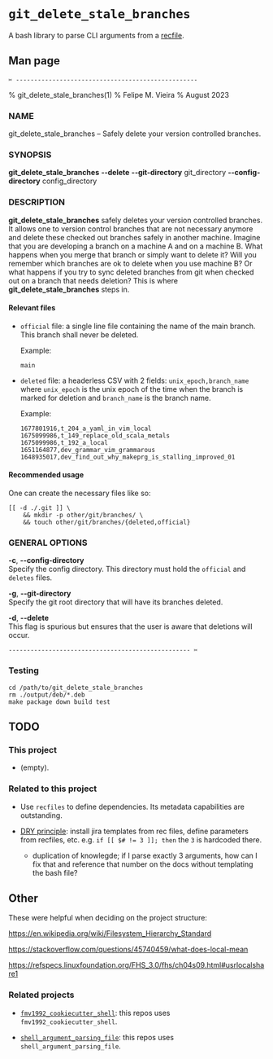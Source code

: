 <!--                          DO NOT EDIT THIS FILE                          -->
# `git_delete_stale_branches`

A bash library to parse CLI arguments from a [recfile][recutils_website].

## Man page

`✂ --------------------------------------------------`

% git_delete_stale_branches(1) % Felipe M. Vieira % August 2023

### NAME

git_delete_stale_branches – Safely delete your version controlled
branches.

### SYNOPSIS

**git_delete_stale_branches** **--delete** **--git-directory**
git_directory **--config-directory** config_directory

### DESCRIPTION

**git_delete_stale_branches** safely deletes your version controlled
branches. It allows one to version control branches that are not
necessary anymore and delete these checked out branches safely in
another machine. Imagine that you are developing a branch on a machine A
and on a machine B. What happens when you merge that branch or simply
want to delete it? Will you remember which branches are ok to delete
when you use machine B? Or what happens if you try to sync deleted
branches from git when checked out on a branch that needs deletion? This
is where **git_delete_stale_branches** steps in.

#### Relevant files

-   `official` file: a single line file containing the name of the main
    branch. This branch shall never be deleted.

    Example:

        main

-   `deleted` file: a headerless CSV with 2 fields:
    `unix_epoch,branch_name` where `unix_epoch` is the unix epoch of the
    time when the branch is marked for deletion and `branch_name` is the
    branch name.

    Example:

        1677801916,t_204_a_yaml_in_vim_local
        1675099986,t_149_replace_old_scala_metals
        1675099986,t_192_a_local
        1651164877,dev_grammar_vim_grammarous
        1648935017,dev_find_out_why_makeprg_is_stalling_improved_01

#### Recommended usage

One can create the necessary files like so:

    [[ -d ./.git ]] \
        && mkdir -p other/git/branches/ \
        && touch other/git/branches/{deleted,official}

### GENERAL OPTIONS

**-c**, **--config-directory**  
Specify the config directory. This directory must hold the `official`
and `deletes` files.

**-g**, **--git-directory**  
Specify the git root directory that will have its branches deleted.

**-d**, **--delete**  
This flag is spurious but ensures that the user is aware that deletions
will occur.


`-------------------------------------------------- ✂`

<!--

## Developing

???

-->

### Testing

```
cd /path/to/git_delete_stale_branches
rm ./output/deb/*.deb
make package down build test
```

## TODO

### This project

*   (empty).

### Related to this project

*   Use `recfiles` to define dependencies. Its metadata capabilities are outstanding.

*   [DRY principle](https://en.wikipedia.org/wiki/Don%27t_repeat_yourself): install jira templates from rec files, define parameters from recfiles, etc. e.g. `if [[ $# != 3 ]]; then` the `3` is hardcoded there.

    *   duplication of knowlegde; if I parse exactly 3 arguments, how can I fix that and reference that number on the docs without templating the bash file?

## Other

These were helpful when deciding on the project structure:

https://en.wikipedia.org/wiki/Filesystem_Hierarchy_Standard

https://stackoverflow.com/questions/45740459/what-does-local-mean

https://refspecs.linuxfoundation.org/FHS_3.0/fhs/ch04s09.html#usrlocalshare1

### Related projects

*   [`fmv1992_cookiecutter_shell`](https://github.com/fmv1992/fmv1992_cookiecutter_shell): this repos uses `fmv1992_cookiecutter_shell`.

*   [`shell_argument_parsing_file`](https://github.com/fmv1992/shell_argument_parsing_file): this repos uses `shell_argument_parsing_file`.

<!--  -->

<!-- https://pandoc.org/chunkedhtml-demo/8.16-links-1.html -->

[recutils_website]: https://www.gnu.org/software/recutils/ (GNU Recutils)

<!-- # vim: set filetype=pandoc fileformat=unix nowrap spell spelllang=en: -->

<!--                          DO NOT EDIT THIS FILE                          -->

